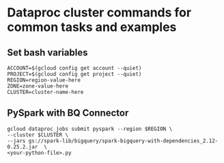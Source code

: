 # Dataproc cluster commands for common tasks and examples 

## Set bash variables
```
ACCOUNT=$(gcloud config get account --quiet)
PROJECT=$(gcloud config get project --quiet)
REGION=region-value-here
ZONE=zone-value-here
CLUSTER=cluster-name-here
```


## PySpark with BQ Connector

```
gcloud dataproc jobs submit pyspark --region $REGION \
--cluster $CLUSTER \
--jars gs://spark-lib/bigquery/spark-bigquery-with-dependencies_2.12-0.25.2.jar  \
<your-python-file>.py 
```






